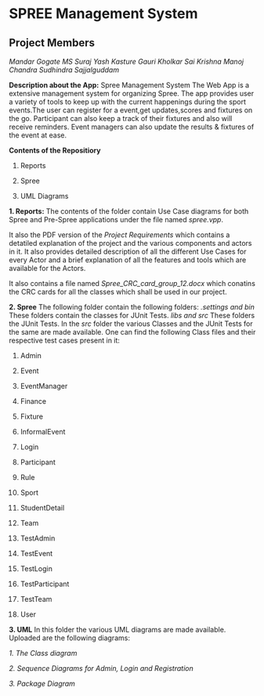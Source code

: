 **SPREE Management System**
==========================
Project Members
---------------
*Mandar Gogate*
*MS Suraj*
*Yash Kasture*
*Gauri Kholkar*
*Sai Krishna*
*Manoj Chandra*
*Sudhindra Sajjalguddam*

**Description about the App:**
Spree Management System The Web App is a extensive management system for organizing Spree. The app provides user a variety of tools to keep up with the current happenings during the sport events.The user can register for a event,get updates,scores and fixtures on the go. Participant can also keep a track of their fixtures and also will receive reminders. Event managers can also update the results & fixtures of the event at ease.


**Contents of the Repositiory**

1. Reports

2. Spree

3. UML Diagrams

**1. Reports:**
The contents of the folder contain Use Case diagrams for both Spree and Pre-Spree applications under the file named *spree.vpp*.

It also the PDF version of the *Project Requirements* which contains a detatiled explanation of the project and the various components and actors in it. It also provides detailed description of all the different Use Cases for every Actor and a brief explanation of all the features and tools which are available for the Actors.

It also contains a file named *Spree_CRC_card_group_12.docx* which conatins the CRC cards for all the classes which shall be used in our project.

**2. Spree**
The following folder contain the following folders:
*.settings and bin*
These folders contain the classes for JUnit Tests.
*libs and src*
These folders the JUnit Tests.
In the *src* folder the various Classes and the JUnit Tests for the same are made available.
One can find the following Class files and their respective test cases present in it:

1. Admin

2. Event

3. EventManager

4. Finance

5. Fixture

6. InformalEvent

7. Login

8. Participant

9. Rule

10. Sport

11. StudentDetail

12. Team

13. TestAdmin

14. TestEvent

15. TestLogin

16. TestParticipant

17. TestTeam

18. User

**3. UML**
In this folder the various UML diagrams are made available. Uploaded are the following diagrams:

*1. The Class diagram*

*2. Sequence Diagrams for Admin, Login and Registration*

*3. Package Diagram*

